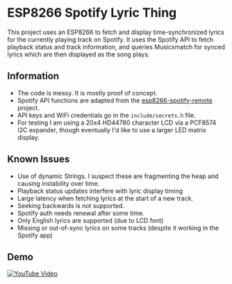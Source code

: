 # ESP8266 Spotify Lyric Thing

This project uses an ESP8266 to fetch and display time-synchronized lyrics for the currently playing track on Spotify. It uses the Spotify API to fetch playback status and track information, and queries Musicxmatch for synced lyrics which are then displayed as the song plays.

## Information

- The code is messy. It is mostly proof of concept.
- Spotify API functions are adapted from the [esp8266-spotify-remote](https://github.com/ThingPulse/esp8266-spotify-remote) project.
- API keys and WiFi credentials go in the `include/secrets.h` file.
- For testing I am using a 20x4 HD44780 character LCD via a PCF8574 I2C expander, though eventually I'd like to use a larger LED matrix display.

## Known Issues
- Use of dynamic Strings. I suspect these are fragmenting the heap and causing instability over time.
- Playback status updates interfere with lyric display timing
- Large latency when fetching lyrics at the start of a new track.
- Seeking backwards is not supported.
- Spotify auth needs renewal after some time.
- Only English lyrics are supported (due to LCD font)
- Missing or out-of-sync lyrics on some tracks (despite it working in the Spotify app)

## Demo
[![YouTube Video](https://img.youtube.com/vi/pSsBz2exZsw/0.jpg)](https://www.youtube.com/watch?v=pSsBz2exZsw)
